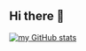 ## Hi there 👋

<!--
**KevRiver/KevRiver** is a ✨ _special_ ✨ repository because its `README.md` (this file) appears on your GitHub profile.

Here are some ideas to get you started:

- 🔭 I’m currently working on ...
- 🌱 I’m currently learning ...
- 👯 I’m looking to collaborate on ...
- 🤔 I’m looking for help with ...
- 💬 Ask me about ...
- 📫 How to reach me: ...
- 😄 Pronouns: ...
- ⚡ Fun fact: ...
-->
[![my GitHub stats](https://github-readme-stats.vercel.app/api?username=KevRiver&count_private=true&show_icons=true)](https://github.com/KevRiver/github-readme-stats)
